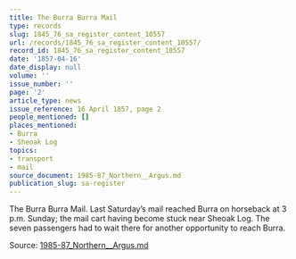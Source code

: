 ```yaml
---
title: The Burra Burra Mail
type: records
slug: 1845_76_sa_register_content_10557
url: /records/1845_76_sa_register_content_10557/
record_id: 1845_76_sa_register_content_10557
date: '1857-04-16'
date_display: null
volume: ''
issue_number: ''
page: '2'
article_type: news
issue_reference: 16 April 1857, page 2
people_mentioned: []
places_mentioned:
- Burra
- Sheoak Log
topics:
- transport
- mail
source_document: 1985-87_Northern__Argus.md
publication_slug: sa-register
---
```


The Burra Burra Mail.  Last Saturday’s mail reached Burra on horseback at 3 p.m. Sunday; the mail cart having become stuck near Sheoak Log.  The seven passengers had to wait there for another opportunity to reach Burra.

Source: [1985-87_Northern__Argus.md](/downloads/markdown/1985-87_Northern__Argus.md)
